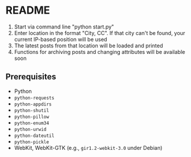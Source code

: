 # README #

1. Start via command line "python start.py"
2. Enter location in the format "City, CC". If that city can't be found, your current IP-based position will be used
3. The latest posts from that location will be loaded and printed
4. Functions for archiving posts and changing attributes will be available soon

## Prerequisites ##

* Python
* `python-requests`
* `python-appdirs`
* `python-shutil`
* `python-pillow`
* `python-enum34`
* `python-urwid`
* `python-dateutil`
* `python-pickle`
* WebKit, WebKit-GTK (e.g., `gir1.2-webkit-3.0` under Debian)
